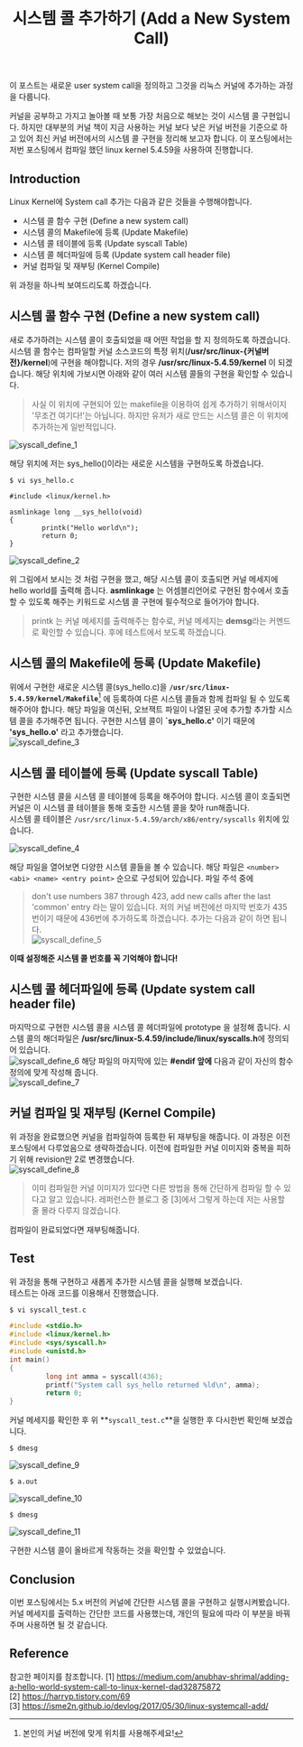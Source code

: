 ﻿---
title: "시스템 콜 추가하기 (Add a New System Call)"
categories: 
  - Linux Kernel Study
tags:
  - Linux
  - Kernel
  - 리눅스
  - 커널
  - 공부
last_modified_at: 2020-09-19T22:00:00+09:00
toc: true
---

 이 포스트는 새로운 user system call을 정의하고 그것을 리눅스 커널에 추가하는 과정을 다룹니다. 
 
 커널을 공부하고 가지고 놀아볼 때 보통 가장 처음으로 해보는 것이 시스템 콜 구현입니다. 하지만 대부분의 커널 책이 지금 사용하는 커널 보다 낮은 커널 버전을 기준으로 하고 있어 최신 커널 버전에서의 시스템 콜 구현을 정리해 보고자 합니다. 이 포스팅에서는 저번 포스팅에서 컴파일 했던  linux kernel 5.4.59을 사용하여 진행합니다.  

## Introduction
 Linux Kernel에 System call 추가는 다음과 같은 것들을 수행해야합니다.  
 * 시스템 콜 함수 구현 (Define a new system call)  
 * 시스템 콜의 Makefile에 등록 (Update Makefile)  
 * 시스템 콜 테이블에 등록 (Update syscall Table)  
 * 시스템 콜 헤더파일에 등록 (Update system call header file)  
 * 커널 컴파일 및 재부팅 (Kernel Compile)  

위 과정을 하나씩 보여드리도록 하겠습니다.  

## 시스템 콜 함수 구현 (Define a new system call)  

 새로 추가하려는 시스템 콜이 호출되었을 때 어떤 작업을 할 지 정의하도록 하겠습니다.   
 시스템 콜 함수는 컴파일할 커널 소스코드의 특정 위치(**/usr/src/linux-{커널버전}/kernel**)에 구현을 해야합니다. 저의 경우 **/usr/src/linux-5.4.59/kernel** 이 되겠습니다. 해당 위치에 가보시면 아래와 같이 여러 시스템 콜들의 구현을 확인할 수 있습니다.  
 > 사실 이 위치에 구현되어 있는 makefile을 이용하여 쉽게 추가하기 위해서이지 '무조건 여기다!'는 아닙니다. 하지만 유저가 새로 만드는 시스템 콜은 이 위치에 추가하는게 일반적입니다.  

![syscall_define_1]({{site.url}}/assets/images/syscall_define_200919/syscall_define_1.jpg)

해당 위치에 저는 sys_hello()이라는 새로운 시스템을 구현하도록 하겠습니다.  
```
$ vi sys_hello.c

#include <linux/kernel.h>

asmlinkage long __sys_hello(void)
{
        printk("Hello world\n");
        return 0;
}
```
![syscall_define_2]({{site.url}}/assets/images/syscall_define_200919/syscall_define_2.jpg)  

위 그림에서 보시는 것 처럼 구현을 했고, 해당 시스템 콜이 호출되면 커널 메세지에 hello world를 출력해 줍니다. **asmlinkage** 는 어셈블리언어로 구현된 함수에서 호출할 수 있도록 해주는 키워드로 시스템 콜 구현에 필수적으로 들어가야 합니다.  
> printk 는 커널 메세지를 출력해주는 함수로, 커널 메세지는 **demsg**라는 커멘드로 확인할 수 있습니다. 후에 테스트에서 보도록 하겠습니다.  

## 시스템 콜의 Makefile에 등록 (Update Makefile)
 위에서 구현한 새로운 시스템 콜(sys_hello.c)을 **`/usr/src/linux-5.4.59/kernel/Makefile`**[^1] 에 등록하여 다른 시스템 콜들과 함께 컴파일 될 수 있도록 해주어야 합니다. 해당 파일을 여신뒤, 오브잭트 파일이 나열된 곳에 추가할 추가할 시스템 콜을 추가해주면 됩니다. 구현한 시스템 콜이 **`sys_hello.c'** 이기 때문에 **'sys_hello.o'** 라고 추가했습니다.  
![syscall_define_3]({{site.url}}/assets/images/syscall_define_200919/syscall_define_3.jpg)  
 
## 시스템 콜 테이블에 등록 (Update syscall Table)

 구현한 시스템 콜을 시스템 콜 테이블에 등록을 해주어야 합니다. 시스템 콜이 호출되면 커널은 이 시스템 콜 테이블을 통해 호출한 시스템 콜을 찾아 run해줍니다.  
 시스템 콜 테이블은 ``/usr/src/linux-5.4.59/arch/x86/entry/syscalls`` 위치에 있습니다.   
 
![syscall_define_4]({{site.url}}/assets/images/syscall_define_200919/syscall_define_4.jpg)  

 해당 파일을 열어보면 다양한 시스템 콜들을 볼 수 있습니다. 해당 파일은 ``<number> <abi> <name> <entry point>`` 순으로 구성되어 있습니다. 파일 주석 중에  
 >  don't use numbers 387 through 423, add new calls after the last 'common' entry
 라는 말이 있습니다. 저의 커널 버전에선 마지막 번호가 435번이기 때문에 436번에 추가하도록 하겠습니다. 추가는 다음과 같이 하면 됩니다.  
![syscall_define_5]({{site.url}}/assets/images/syscall_define_200919/syscall_define_5.jpg)

**이때 설정해준 시스템 콜 번호를 꼭 기억해야 합니다!**  

 ## 시스템 콜 헤더파일에 등록 (Update system call header file)  
 마지막으로 구현한 시스템 콜을 시스템 콜 헤더파일에 prototype 을 설정해 줍니다. 시스템 콜의 해더파일은 **/usr/src/linux-5.4.59/include/linux/syscalls.h**에 정의되어 있습니다.  
![syscall_define_6]({{site.url}}/assets/images/syscall_define_200919/syscall_define_6.jpg)
 해당 파일의 마지막에 있는 **#endif 앞에** 다음과 같이 자신의 함수 정의에 맞게 작성해 줍니다.  
![syscall_define_7]({{site.url}}/assets/images/syscall_define_200919/syscall_define_7.jpg)

## 커널 컴파일 및 재부팅 (Kernel Compile)
위 과정을 완료했으면 커널을 컴파일하여 등록한 뒤 재부팅을 해줍니다. 이 과정은 이전 포스팅에서 다루었음으로 생략하겠습니다. 이전에 컴파일한 커널 이미지와 중복을 피하기 위해 revision만 2로 변경했습니다.  
![syscall_define_8]({{site.url}}/assets/images/syscall_define_200919/syscall_define_8.jpg)
> 이미 컴파일한 커널 이미지가 있다면 다른 방법을 통해 간단하게 컴파일 할 수 있다고 알고 있습니다. 레퍼런스한 블로그 중 [3]에서 그렇게 하는데 저는 사용할 줄 몰라 다루지 않겠습니다.  
 
 컴파일이 완료되었다면 재부팅해줍니다.  


## Test
 위 과정을 통해 구현하고 새롭게 추가한 시스템 콜을 실행해 보겠습니다.  
 테스트는 아래 코드를 이용해서 진행했습니다.  
```c
$ vi syscall_test.c

#include <stdio.h>
#include <linux/kernel.h>
#include <sys/syscall.h>
#include <unistd.h>
int main()
{
         long int amma = syscall(436);
         printf("System call sys_hello returned %ld\n", amma);
         return 0;
}
```
 커널 메세지를 확인한 후 위 **`syscall_test.c`**을 실행한 후 다시한번 확인해 보겠습니다.   
```
$ dmesg
```
![syscall_define_9]({{site.url}}/assets/images/syscall_define_200919/syscall_define_9.jpg)
```
$ a.out
```
![syscall_define_10]({{site.url}}/assets/images/syscall_define_200919/syscall_define_10.jpg)
```
$ dmesg
``` 
![syscall_define_11]({{site.url}}/assets/images/syscall_define_200919/syscall_define_11.jpg)


 구현한 시스템 콜이 올바르게 작동하는 것을 확인할 수 있었습니다.  

## Conclusion

 이번 포스팅에서는 5.x 버전의 커널에 간단한 시스템 콜을 구현하고 실행시켜봤습니다. 커널 메세지를 출력하는 간단한 코드를 사용했는데, 개인의 필요에 따라 이 부분을 바꿔주며 사용하면 될 것 같습니다.
 
## Reference
참고한 페이지를 참조합니다.
[1] https://medium.com/anubhav-shrimal/adding-a-hello-world-system-call-to-linux-kernel-dad32875872  
[2] https://harryp.tistory.com/69  
[3] https://isme2n.github.io/devlog/2017/05/30/linux-systemcall-add/  

[^1]: 본인의 커널 버전에 맞게 위치를 사용해주세요!
